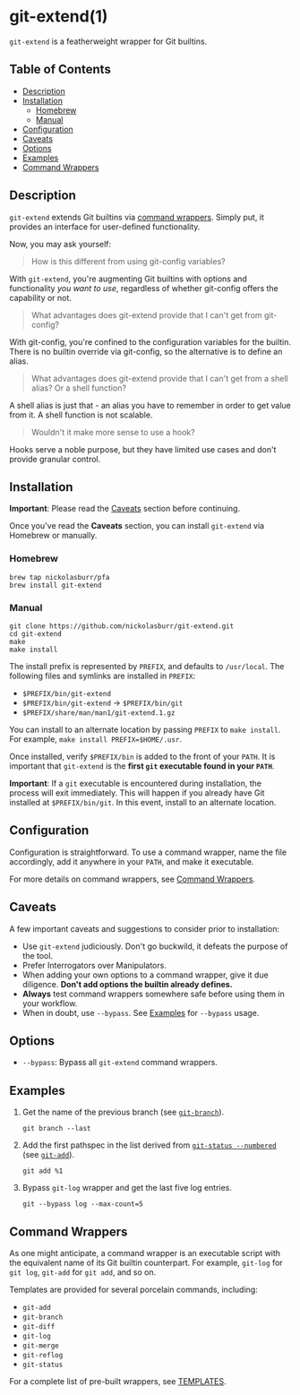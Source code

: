 # git-extend(1)

`git-extend` is a featherweight wrapper for Git builtins.

## Table of Contents

- [Description](#description)
- [Installation](#installation)
  + [Homebrew](#homebrew)
  + [Manual](#manual)
- [Configuration](#configuration)
- [Caveats](#caveats)
- [Options](#options)
- [Examples](#examples)
- [Command Wrappers](#command-wrappers)

## Description

`git-extend` extends Git builtins via [command wrappers](#command-wrappers). Simply put, it provides an interface for user-defined functionality.

Now, you may ask yourself:

> How is this different from using git-config variables?

With `git-extend`, you're augmenting Git builtins with options and functionality _you want to use_, regardless of whether git-config offers the capability or not.

> What advantages does git-extend provide that I can't get from git-config?

With git-config, you're confined to the configuration variables for the builtin. There is no builtin override via git-config, so the alternative is to define an alias.

> What advantages does git-extend provide that I can't get from a shell alias? Or a shell function?

A shell alias is just that - an alias you have to remember in order to get value from it. A shell function is not scalable.

> Wouldn't it make more sense to use a hook?

Hooks serve a noble purpose, but they have limited use cases and don't provide granular control.

## Installation

<strong>Important</strong>: Please read the [Caveats](#caveats) section before continuing.

Once you've read the **Caveats** section, you can install `git-extend` via Homebrew or manually.

### Homebrew

```
brew tap nickolasburr/pfa
brew install git-extend
```

### Manual

```
git clone https://github.com/nickolasburr/git-extend.git
cd git-extend
make
make install
```

The install prefix is represented by `PREFIX`, and defaults to `/usr/local`. The following files and symlinks are installed in `PREFIX`:

+ `$PREFIX/bin/git-extend`
+ `$PREFIX/bin/git-extend` -> `$PREFIX/bin/git`
+ `$PREFIX/share/man/man1/git-extend.1.gz`

You can install to an alternate location by passing `PREFIX` to `make install`. For example, `make install PREFIX=$HOME/.usr`.

Once installed, verify `$PREFIX/bin` is added to the front of your `PATH`. It is important that `git-extend` is the **first `git` executable found in your `PATH`**.

<strong>Important</strong>: If a `git` executable is encountered during installation, the process will exit immediately. This will happen if you already have Git installed at `$PREFIX/bin/git`. In this event, install to an alternate location.

## Configuration

Configuration is straightforward. To use a command wrapper, name the file accordingly, add it anywhere in your `PATH`, and make it executable.

For more details on command wrappers, see [Command Wrappers](#command-wrappers).

## Caveats

A few important caveats and suggestions to consider prior to installation:

+ Use `git-extend` judiciously. Don't go buckwild, it defeats the purpose of the tool.
+ Prefer Interrogators over Manipulators.
+ When adding your own options to a command wrapper, give it due diligence. **Don't add options the builtin already defines.**
+ **Always** test command wrappers somewhere safe before using them in your workflow.
+ When in doubt, use `--bypass`. See [Examples](#examples) for `--bypass` usage.

## Options

+ `--bypass`: Bypass all `git-extend` command wrappers.

## Examples

1. Get the name of the previous branch (see [`git-branch`](https://github.com/nickolasburr/git-extend/blob/master/templates/git-branch)).

    ```
    git branch --last
    ```

2. Add the first pathspec in the list derived from [`git-status --numbered`](https://github.com/nickolasburr/git-extend/blob/master/templates/git-status#L19-L36) (see [`git-add`](https://github.com/nickolasburr/git-extend/blob/master/templates/git-add)).

    ```
    git add %1
    ```

3. Bypass `git-log` wrapper and get the last five log entries.

    ```
    git --bypass log --max-count=5
    ```

## Command Wrappers

As one might anticipate, a command wrapper is an executable script with the equivalent name of its Git builtin counterpart. For example, `git-log` for `git log`, `git-add` for `git add`, and so on.

Templates are provided for several porcelain commands, including:

+ `git-add`
+ `git-branch`
+ `git-diff`
+ `git-log`
+ `git-merge`
+ `git-reflog`
+ `git-status`

For a complete list of pre-built wrappers, see [TEMPLATES](https://github.com/nickolasburr/git-extend/blob/master/TEMPLATES.md).
